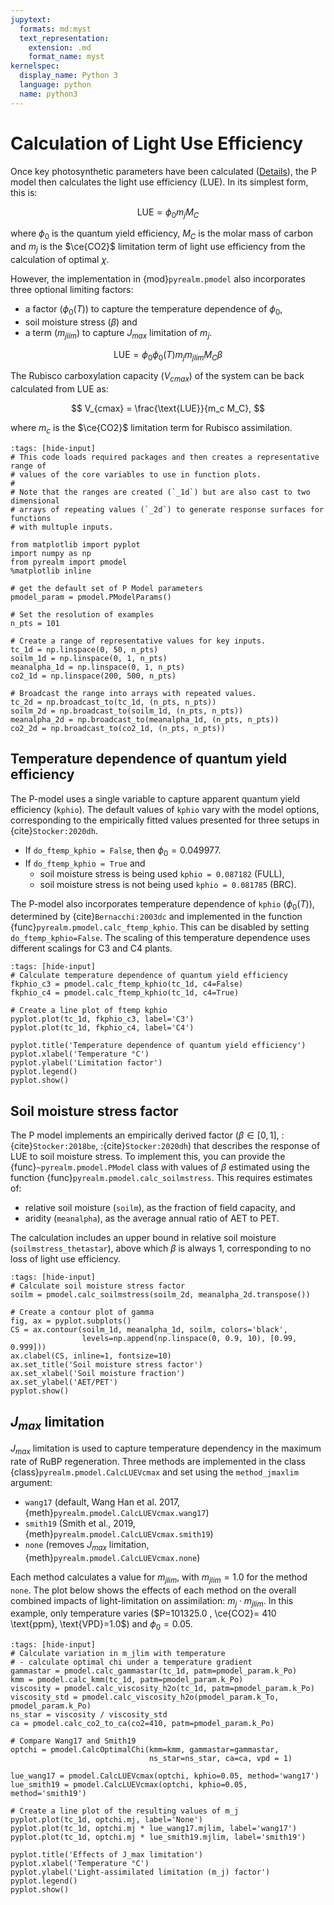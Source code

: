 ```yaml
---
jupytext:
  formats: md:myst
  text_representation:
    extension: .md
    format_name: myst
kernelspec:
  display_name: Python 3
  language: python
  name: python3
---
```


# Calculation of Light Use Efficiency

Once key photosynthetic parameters have been calculated
([Details](optimal_chi)), the P model then calculates the light use efficiency
(LUE). In its simplest form, this is:

$$
  \text{LUE} = \phi_0 m_j M_C
$$

where $\phi_0$ is the quantum yield efficiency, $M_C$ is the molar mass of
carbon and $m_j$ is the $\ce{CO2}$ limitation term of light use efficiency from
the calculation of optimal $\chi$.

However, the implementation in {mod}`pyrealm.pmodel` also incorporates three
optional limiting factors: 

- a factor ($\phi_0(T)$) to capture the temperature dependence of $\phi_0$, 
- soil moisture stress ($\beta$) and
- a term ($m_{jlim}$) to capture $J_{max}$ limitation of $m_j$.

$$
  \text{LUE} = \phi_0 \phi_0(T) m_j m_{jlim} M_C \beta
$$

The Rubisco carboxylation capacity ($V_{cmax}$) of the system can be back
calculated from LUE as:

$$
  V_{cmax} = \frac{\text{LUE}}{m_c M_C},
$$

where $m_c$ is the  $\ce{CO2}$ limitation term for Rubisco assimilation.

```{code-cell} python
:tags: [hide-input]
# This code loads required packages and then creates a representative range of
# values of the core variables to use in function plots.
#
# Note that the ranges are created (`_1d`) but are also cast to two dimensional
# arrays of repeating values (`_2d`) to generate response surfaces for functions
# with multuple inputs.

from matplotlib import pyplot
import numpy as np
from pyrealm import pmodel
%matplotlib inline

# get the default set of P Model parameters
pmodel_param = pmodel.PModelParams()

# Set the resolution of examples
n_pts = 101

# Create a range of representative values for key inputs.
tc_1d = np.linspace(0, 50, n_pts)
soilm_1d = np.linspace(0, 1, n_pts)
meanalpha_1d = np.linspace(0, 1, n_pts) 
co2_1d = np.linspace(200, 500, n_pts)

# Broadcast the range into arrays with repeated values.
tc_2d = np.broadcast_to(tc_1d, (n_pts, n_pts))
soilm_2d = np.broadcast_to(soilm_1d, (n_pts, n_pts))
meanalpha_2d = np.broadcast_to(meanalpha_1d, (n_pts, n_pts))
co2_2d = np.broadcast_to(co2_1d, (n_pts, n_pts))
```

## Temperature dependence of quantum yield efficiency

The P-model uses a single variable to capture apparent quantum yield efficiency
(`kphio`). The default values of `kphio` vary with the model options, corresponding
to the empirically fitted values presented for three setups in {cite}`Stocker:2020dh`.

- If `do_ftemp_kphio = False`, then $\phi_0 = 0.049977$.
- If `do_ftemp_kphio = True` and
    - soil moisture stress is being used `kphio = 0.087182` (FULL),
    - soil moisture stress is not being used `kphio = 0.081785` (BRC).

The P-model also incorporates temperature dependence of `kphio` ($\phi_0(T)$),
determined by {cite}`Bernacchi:2003dc` and implemented in the function
{func}`pyrealm.pmodel.calc_ftemp_kphio`. This can be disabled by setting
`do_ftemp_kphio=False`. The scaling of this temperature dependence uses
different scalings for C3 and C4 plants.


```{code-cell} python
:tags: [hide-input]
# Calculate temperature dependence of quantum yield efficiency
fkphio_c3 = pmodel.calc_ftemp_kphio(tc_1d, c4=False)
fkphio_c4 = pmodel.calc_ftemp_kphio(tc_1d, c4=True)

# Create a line plot of ftemp kphio
pyplot.plot(tc_1d, fkphio_c3, label='C3')
pyplot.plot(tc_1d, fkphio_c4, label='C4')

pyplot.title('Temperature dependence of quantum yield efficiency')
pyplot.xlabel('Temperature °C')
pyplot.ylabel('Limitation factor')
pyplot.legend()
pyplot.show()
```

## Soil moisture stress factor

The P model implements an empirically derived factor ($\beta \in [0,1]$,
:{cite}`Stocker:2018be`, :{cite}`Stocker:2020dh`) that describes the response of
LUE to soil moisture stress. To implement this, you can provide the
{func}`~pyrealm.pmodel.PModel` class with values of $\beta$ estimated using
the function {func}`pyrealm.pmodel.calc_soilmstress`. This requires estimates
of:

* relative soil moisture (`soilm`), as the fraction of field capacity, and
* aridity (`meanalpha`), as the average annual ratio of AET to PET.

The calculation includes an upper bound in relative soil moisture
(`soilmstress_thetastar`), above which $\beta$ is always 1, corresponding
to no loss of light use efficiency.

```{code-cell} python
:tags: [hide-input]
# Calculate soil moisture stress factor
soilm = pmodel.calc_soilmstress(soilm_2d, meanalpha_2d.transpose())

# Create a contour plot of gamma
fig, ax = pyplot.subplots()
CS = ax.contour(soilm_1d, meanalpha_1d, soilm, colors='black',
                levels=np.append(np.linspace(0, 0.9, 10), [0.99, 0.999]))
ax.clabel(CS, inline=1, fontsize=10)
ax.set_title('Soil moisture stress factor')
ax.set_xlabel('Soil moisture fraction')
ax.set_ylabel('AET/PET')
pyplot.show()
```

## $J_{max}$ limitation

$J_{max}$ limitation is used to capture temperature dependency in the maximum
rate of RuBP regeneration. Three methods are implemented in the class
{class}`pyrealm.pmodel.CalcLUEVcmax` and set using the `method_jmaxlim`
argument:

- `wang17` (default, Wang Han et al. 2017, {meth}`pyrealm.pmodel.CalcLUEVcmax.wang17`)
- `smith19` (Smith et al., 2019, {meth}`pyrealm.pmodel.CalcLUEVcmax.smith19`)
- `none` (removes $J_{max}$ limitation, {meth}`pyrealm.pmodel.CalcLUEVcmax.none`)

Each method calculates a value for $m_{jlim}$, with $m_{jlim} = 1.0$ for the method
`none`. The plot below shows the effects of each method on the overall combined
impacts of light-limitation on assimilation: $m_j \cdot m_{jlim}$. In this
example, only temperature varies ($P=101325.0 , \ce{CO2}= 410 \text{ppm},
\text{VPD}=1.0$) and $\phi_0=0.05$.

```{code-cell} python
:tags: [hide-input]
# Calculate variation in m_jlim with temperature
# - calculate optimal chi under a temperature gradient
gammastar = pmodel.calc_gammastar(tc_1d, patm=pmodel_param.k_Po)
kmm = pmodel.calc_kmm(tc_1d, patm=pmodel_param.k_Po)
viscosity = pmodel.calc_viscosity_h2o(tc_1d, patm=pmodel_param.k_Po)
viscosity_std = pmodel.calc_viscosity_h2o(pmodel_param.k_To, pmodel_param.k_Po)
ns_star = viscosity / viscosity_std
ca = pmodel.calc_co2_to_ca(co2=410, patm=pmodel_param.k_Po)

# Compare Wang17 and Smith19
optchi = pmodel.CalcOptimalChi(kmm=kmm, gammastar=gammastar, 
                               ns_star=ns_star, ca=ca, vpd = 1)

lue_wang17 = pmodel.CalcLUEVcmax(optchi, kphio=0.05, method='wang17')
lue_smith19 = pmodel.CalcLUEVcmax(optchi, kphio=0.05, method='smith19')

# Create a line plot of the resulting values of m_j
pyplot.plot(tc_1d, optchi.mj, label='None')
pyplot.plot(tc_1d, optchi.mj * lue_wang17.mjlim, label='wang17')
pyplot.plot(tc_1d, optchi.mj * lue_smith19.mjlim, label='smith19')

pyplot.title('Effects of J_max limitation')
pyplot.xlabel('Temperature °C')
pyplot.ylabel('Light-assimilated limitation (m_j) factor')
pyplot.legend()
pyplot.show()
```



